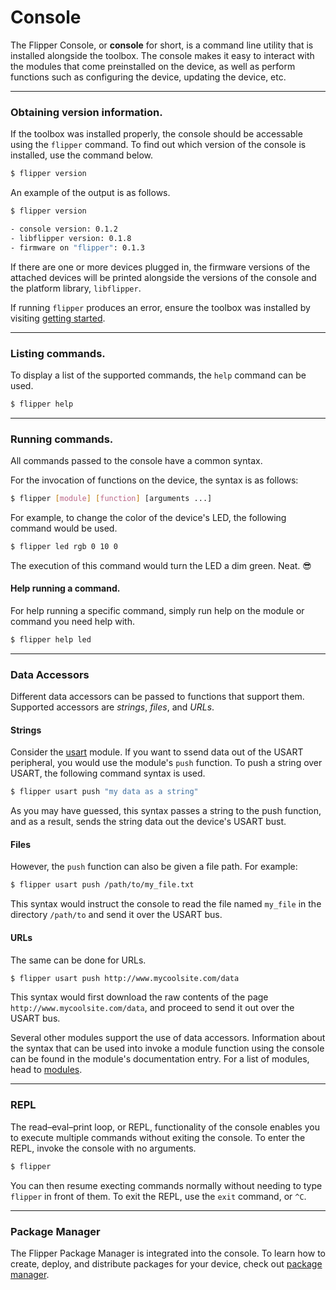 Console
===

The Flipper Console, or **console** for short, is a command line utility that is installed alongside the toolbox. The console makes it easy to interact with the modules that come preinstalled on the device, as well as perform functions such as configuring the device, updating the device, etc.

---

### Obtaining version information.

If the toolbox was installed properly, the console should be accessable using the `flipper` command. To find out which version of the console is installed, use the command below.
```bash
$ flipper version
```

An example of the output is as follows.
```bash
$ flipper version

- console version: 0.1.2
- libflipper version: 0.1.8
- firmware on "flipper": 0.1.3
```
If there are one or more devices plugged in, the firmware versions of the attached devices will be printed alongside the versions of the console and the platform library, `libflipper`.

If running `flipper` produces an error, ensure the toolbox was installed by visiting [getting started](./getting-started.html).

---

### Listing commands.

To display a list of the supported commands, the `help` command can be used.
```bash
$ flipper help
```

---

### Running commands.

All commands passed to the console have a common syntax.

For the invocation of functions on the device, the syntax is as follows:
```bash
$ flipper [module] [function] [arguments ...]
```

For example, to change the color of the device's LED, the following command would be used.
```bash
$ flipper led rgb 0 10 0
```
The execution of this command would turn the LED a dim green. Neat. 😎

#### Help running a command.

For help running a specific command, simply run help on the module or command you need help with.
```bash
$ flipper help led
```

---

### Data Accessors

Different data accessors can be passed to functions that support them. Supported accessors are *strings*, *files*, and *URLs*.

#### Strings

Consider the [usart](./modules-usart.html) module. If you want to ssend data out of the USART peripheral, you would use the module's `push` function. To push a string over USART, the following command syntax is used.
```bash
$ flipper usart push "my data as a string"
```
As you may have guessed, this syntax passes a string to the push function, and as a result, sends the string data out the device's USART bust.

#### Files

However, the `push` function can also be given a file path. For example:
```bash
$ flipper usart push /path/to/my_file.txt
```
This syntax would instruct the console to read the file named `my_file` in the directory `/path/to` and send it over the USART bus.

#### URLs

The same can be done for URLs.
```bash
$ flipper usart push http://www.mycoolsite.com/data
```
This syntax would first download the raw contents of the page `http://www.mycoolsite.com/data`, and proceed to send it out over the USART bus.

Several other modules support the use of data accessors. Information about the syntax that can be used into invoke a module function using the console can be found in the module's documentation entry. For a list of modules, head to [modules](./modules.html).

---

### REPL

The read–eval–print loop, or REPL, functionality of the console enables you to execute multiple commands without exiting the console. To enter the REPL, invoke the console with no arguments.
```bash
$ flipper
```

You can then resume execting commands normally without needing to type `flipper` in front of them. To exit the REPL, use the `exit` command, or `^C`.

---

### Package Manager

The Flipper Package Manager is integrated into the console. To learn how to create, deploy, and distribute packages for your device, check out [package manager](./package-manager.html).
